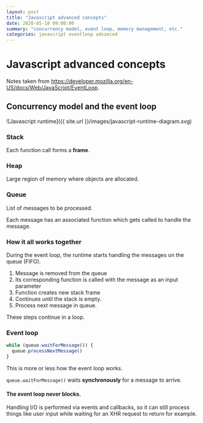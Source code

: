 ```yaml
---
layout: post
title: "Javascript advanced concepts"
date: 2020-05-18 09:00:00
summary: "concurrency model, event loop, memory management, etc."
categories: javascript eventloop advanced
---
```


# Javascript advanced concepts
Notes taken from https://developer.mozilla.org/en-US/docs/Web/JavaScript/EventLoop.

## Concurrency model and the event loop
![Javascript runtime]({{ site.url }}/images/javascript-runtime-diagram.svg)

### Stack
Each function call forms a **frame**. 

### Heap
Large region of memory where objects are allocated.

### Queue
List of messages to be processed.

Each message has an associated function which gets called to handle the message.

### How it all works together
During the event loop, the runtime starts handling the messages on the queue (FIFO).
1. Message is removed from the queue
2. Its corresponding function is called with the message as an input parameter
3. Function creates new stack frame
4. Continues until the stack is empty.
5. Process next message in queue.

These steps continue in a loop.

### Event loop
```javascript
while (queue.waitForMessage()) {
  queue.processNextMessage()
}
```
This is more or less how the event loop works.

`queue.waitForMessage()` waits **synchronously** for a message to arrive. 

#### The event loop never blocks. 
Handling I/O is performed via events and callbacks, so it can still process things like user input while waiting for an XHR request to return for example.
